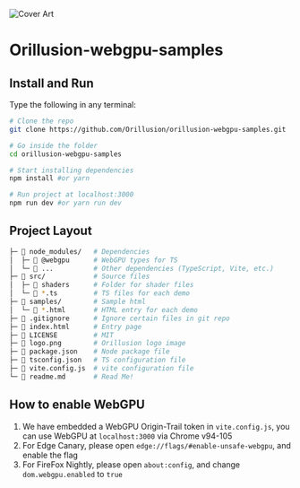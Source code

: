 ![Cover Art](https://github.com/Orillusion/orillusion-webgpu-samples/blob/main/logo_new.png)

# Orillusion-webgpu-samples

## Install and Run

Type the following in any terminal:

```bash
# Clone the repo
git clone https://github.com/Orillusion/orillusion-webgpu-samples.git

# Go inside the folder
cd orillusion-webgpu-samples

# Start installing dependencies
npm install #or yarn

# Run project at localhost:3000
npm run dev #or yarn run dev
```

## Project Layout

```bash
├─ 📂 node_modules/   # Dependencies
│  ├─ 📁 @webgpu      # WebGPU types for TS
│  └─ 📁 ...          # Other dependencies (TypeScript, Vite, etc.)
├─ 📂 src/            # Source files
│  ├─ 📁 shaders      # Folder for shader files
│  └─ 📄 *.ts         # TS files for each demo
├─ 📂 samples/        # Sample html
│  └─ 📄 *.html       # HTML entry for each demo
├─ 📄 .gitignore      # Ignore certain files in git repo
├─ 📄 index.html      # Entry page
├─ 📄 LICENSE         # MIT
├─ 📄 logo.png        # Orillusion logo image
├─ 📄 package.json    # Node package file
├─ 📄 tsconfig.json   # TS configuration file
├─ 📄 vite.config.js  # vite configuration file
└─ 📄 readme.md       # Read Me!
```

## How to enable WebGPU
1. We have embedded a WebGPU Origin-Trail token in `vite.config.js`, you can use WebGPU at `localhost:3000` via Chrome v94-105 
2. For Edge Canary, please open `edge://flags/#enable-unsafe-webgpu`, and enable the flag
3. For FireFox Nightly, please open `about:config`, and change `dom.webgpu.enabled` to `true`
